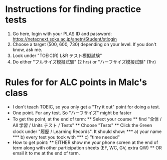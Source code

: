 # Instructions for finding practice tests
1) Go here, login with your PLAS ID and password: https://netacnext.soka.ac.jp/anetn/Student/stlogin
3) Choose a target (500, 600, 730) depending on your level. If you don't know, ask me.
4) Look under "TOEIC(R) L&R テスト模擬試験"
5) Do either "フルサイズ模擬試験" (2 hrs) or "ハーフサイズ模擬試験" (1hr)



# Rules for for ALC points in Malc's class
* I don't teach TOEIC, so you only get a "Try it out" point for doing a test.
* One point. For any test. So "ハーフサイズ" might be faster
* To get the point, at the end of term:
** Select your course
** find "全体 / All 学習 / Units テスト / Tests"
** Choose "Tests"
** Click the Green clock under "履歴 / Learning Records". It should show:
*** a) your name 
*** b) every test you took with 
*** c) "time needed" 
* How to get point:
** EITHER show me your phone screen at the end of term along with other participation sheets (EF, WC, GV, extra QW)
** OR email it to me at the end of term. 




